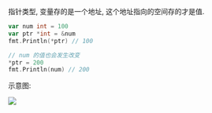 指针类型, 变量存的是一个地址, 这个地址指向的空间存的才是值.

```go
var num int = 100
var ptr *int = &num
fmt.Println(*ptr) // 100

// num 的值也会发生改变
*ptr = 200
fmt.Println(num) // 200
```

示意图:

![](https://ws3.sinaimg.cn/large/006tKfTcly1g184h8qiymj31460aumxo.jpg)





